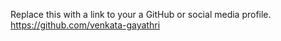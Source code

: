 Replace this with a link to your a GitHub or social media profile.
https://github.com/venkata-gayathri
